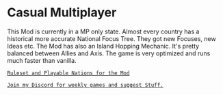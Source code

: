 # Casual Multiplayer

This Mod is currently in a MP only state. Almost every country has a historical more accurate National Focus Tree. They got new Focuses, new Ideas etc. The Mod has also an Island Hopping Mechanic. It's pretty balanced between Allies and Axis. The game is very optimized and runs much faster than vanilla. 

[`Ruleset and Playable Nations for the Mod`](https://docs.google.com/document/d/1O7N296hAqqVs1isTj8w-nOpTGr0xhL5JFIZSvuhzBV8/)

[`Join my Discord for weekly games and suggest Stuff.`](https://discord.com/invite/DbCMtXw)
